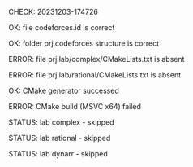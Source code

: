 CHECK: 20231203-174726
OK: file codeforces.id is correct
OK: folder prj.codeforces structure is correct
ERROR: file prj.lab/complex/CMakeLists.txt is absent
ERROR: file prj.lab/rational/CMakeLists.txt is absent
OK: CMake generator successed
ERROR: CMake build (MSVC x64) failed
STATUS: lab complex - skipped
STATUS: lab rational - skipped
STATUS: lab dynarr - skipped
